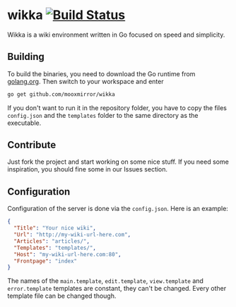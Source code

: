 # wikka [![Build Status](https://travis-ci.org/mooxmirror/wikka.svg)](https://travis-ci.org/mooxmirror/wikka)

Wikka is a wiki environment written in Go focused on speed and simplicity.
## Building
To build the binaries, you need to download the Go runtime from [golang.org](https://golang.org).
Then switch to your workspace and enter
```bash
go get github.com/mooxmirror/wikka
```
If you don't want to run it in the repository folder, you have to copy the files `config.json` and the `templates` folder to the same directory as the executable.
## Contribute
Just fork the project and start working on some nice stuff. If you need some inspiration, you should fine some in our Issues section.
## Configuration
Configuration of the server is done via the `config.json`. Here is an example:
```json
{
  "Title": "Your nice wiki",
  "Url": "http://my-wiki-url-here.com",
  "Articles": "articles/",
  "Templates": "templates/",
  "Host": "my-wiki-url-here.com:80",
  "Frontpage": "index"
}

```
The names of the `main.template`, `edit.template`, `view.template` and `error.template` templates are constant, they can't be changed. Every other template file can be changed though.
